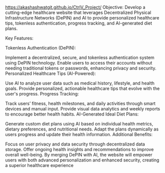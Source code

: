 https://akashashwatgit.github.io/CtrlV_Project/
Objective: Develop a cutting-edge healthcare website that leverages Decentralized Physical Infrastructure Networks (DePIN) and AI to provide personalized healthcare tips, 
tokenless authentication, progress tracking, and AI-generated diet plans.

Key Features:

Tokenless Authentication (DePIN):

Implement a decentralized, secure, and tokenless authentication system using DePIN technology.
Enable users to access their accounts without needing traditional tokens or passwords, enhancing privacy and security.
Personalized Healthcare Tips (AI-Powered):

Use AI to analyze user data such as medical history, lifestyle, and health goals.
Provide personalized, actionable healthcare tips that evolve with the user's progress.
Progress Tracking:

Track users’ fitness, health milestones, and daily activities through smart devices and manual input.
Provide visual data analytics and weekly reports to encourage better health habits.
AI-Generated Ideal Diet Plans:

Generate custom diet plans using AI based on individual health metrics, dietary preferences, and nutritional needs.
Adapt the plans dynamically as users progress and update their health information.
Additional Benefits:

Focus on user privacy and data security through decentralized data storage.
Offer ongoing health insights and recommendations to improve overall well-being.
By merging DePIN with AI, the website will empower users with both advanced personalization and enhanced security, creating a superior healthcare experience

